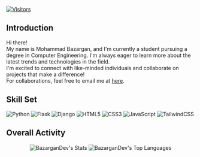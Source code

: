 [![Visitors](https://api.visitorbadge.io/api/visitors?path=https%3A%2F%2Fgithub%2FBazarganDev&countColor=%23ff8a65&style=flat)](https://visitorbadge.io/status?path=https%3A%2F%2Fgithub%2FBazarganDev)
## Introduction
Hi there!<br>My name is Mohammad Bazargan, and I'm currently a student pursuing a degree in Computer Engineering. I'm always eager to learn more about the latest trends and technologies in the field.<br>I'm excited to connect with like-minded individuals and collaborate on projects that make a difference!<br>
For collaborations, feel free to email me at <a href="mailto:mohammadbazargan060918@duck.com">here</a>.

## Skill Set
![Python](https://img.shields.io/badge/Python-306998?style=for-the-badge&logo=python&logoColor=FFD43B)
![Flask](https://img.shields.io/badge/Flask-000000?style=for-the-badge&logo=flask&logoColor=white)
![Django](https://img.shields.io/badge/Django-092E20?style=for-the-badge&logo=django&logoColor=green)
![HTML5](https://img.shields.io/badge/HTML5-E34F26?style=for-the-badge&logo=html5&logoColor=white)
![CSS3](https://img.shields.io/badge/CSS3-1572B6?style=for-the-badge&logo=css3&logoColor=white)
![JavaScript](https://img.shields.io/badge/JavaScript-F7DF1E?style=for-the-badge&logo=javascript&logoColor=black)
![TailwindCSS](https://img.shields.io/badge/Tailwind_CSS-grey?style=for-the-badge&logo=tailwind-css&logoColor=38B2AC)
<!-- ![PHP](https://img.shields.io/badge/PHP-777BB4?style=for-the-badge&logo=php&logoColor=white) -->
<!-- ![NodeJS](https://img.shields.io/badge/node.js-6DA55F?style=for-the-badge&logo=node.js&logoColor=white) -->
<!-- ![React](https://img.shields.io/badge/react-%2320232a.svg?style=for-the-badge&logo=react&logoColor=%2361DAFB) -->
<!-- ![Next JS](https://img.shields.io/badge/Next-black?style=for-the-badge&logo=next.js&logoColor=white) -->
<!-- ![Bootstrap](https://img.shields.io/badge/Bootstrap-7952B3?style=for-the-badge&logo=bootstrap&logoColor=white) -->

<!-- ![Folium](https://img.shields.io/badge/Folium-77B829?style=for-the-badge&logo=folium&logoColor=354A21) -->
<!-- ![Linux](https://img.shields.io/badge/Linux-FCC624?style=for-the-badge&logo=linux&logoColor=black) -->
<!-- ![Shell Script](https://img.shields.io/badge/Shell_Script-121011?style=for-the-badge&logo=gnu-bash&logoColor=white) -->
<!-- ![GNU Bash](https://img.shields.io/badge/GNU%20Bash-4EAA25?style=for-the-badge&logo=GNU%20Bash&logoColor=white) -->
<!-- ![Powershell](https://img.shields.io/badge/powershell-5391FE?style=for-the-badge&logo=powershell&logoColor=white) -->
<!-- ![Vim Script](https://img.shields.io/badge/VIM-019733?&style=for-the-badge&logo=vim&logoColor=white) -->
<!-- ![Git](https://img.shields.io/badge/GIT-F05032?style=for-the-badge&logo=git&logoColor=white) -->
<!-- ![Perl](https://img.shields.io/badge/Perl-39457E?style=for-the-badge&logo=perl&logoColor=white) -->
<!-- ![Lua](https://img.shields.io/badge/Lua-2C2D72?style=for-the-badge&logo=lua&logoColor=white) -->
<!-- ![C](https://img.shields.io/badge/C-A8B9CC?style=for-the-badge&logo=c&logoColor=white) -->
<!-- ![CPlusPlus](https://img.shields.io/badge/C%2B%2B-00599C?style=for-the-badge&logo=c%2B%2B&logoColor=white) -->
<!-- ![Go](https://img.shields.io/badge/Go-00ADD8?style=for-the-badge&logo=go&logoColor=white) -->
<!-- ![FastAPI](https://img.shields.io/badge/fastapi-109989?style=for-the-badge&logo=FASTAPI&logoColor=white) -->
<!-- ![Django REST](https://img.shields.io/badge/django%20rest-ff1709?style=for-the-badge&logo=django&logoColor=white) -->
<!-- ![PyTorch](https://img.shields.io/badge/PyTorch-EE4C2C?style=for-the-badge&logo=pytorch&logoColor=white) -->
<!-- ![TensorFlow](https://img.shields.io/badge/TensorFlow-FF6F00?style=for-the-badge&logo=tensorflow&logoColor=white) -->
<!-- ![Keras](https://img.shields.io/badge/Keras-FF0000?style=for-the-badge&logo=keras&logoColor=white) -->
<!-- ![Scikit Learn](https://img.shields.io/badge/scikit_learn-F7931E?style=for-the-badge&logo=scikit-learn&logoColor=white) -->
<!-- ![Pandas](https://img.shields.io/badge/Pandas-2C2D72?style=for-the-badge&logo=pandas&logoColor=white) -->
<!-- ![NumPy](https://img.shields.io/badge/Numpy-777BB4?style=for-the-badge&logo=numpy&logoColor=white) -->
<!-- ![Selenium](https://img.shields.io/badge/Selenium-43B02A?style=for-the-badge&logo=Selenium&logoColor=white) -->
<!-- ![Amazon AWS](https://img.shields.io/badge/Amazon_AWS-FF9900?style=for-the-badge&logo=amazonaws&logoColor=white) -->
<!-- ![Cloudflare](https://img.shields.io/badge/Cloudflare-F38020?style=for-the-badge&logo=Cloudflare&logoColor=white) -->
<!-- ![PythonAnywhere](https://img.shields.io/badge/PythonAnywhere-1D9FD7?style=for-the-badge&logoSize=auto&logo=pythonanywhere&logoColor=white) -->
<!-- ![Metasploit](https://img.shields.io/badge/metasploit-2596CD?style=for-the-badge&logo=metasploit&logoColor=white) -->
<!-- ![Kubernetes](https://img.shields.io/badge/Kubernetes-3069DE?style=for-the-badge&logo=kubernetes&logoColor=white) -->
<!-- ![SQLAlchemy](https://img.shields.io/badge/SQLAlchemy-?style=for-the-badge&logo=sqlalchemy&logoColor=black#D71F00) -->
<!-- ![MongoDB](https://img.shields.io/badge/MongoDB-4EA94B?style=for-the-badge&logo=mongodb&logoColor=white) -->
<!-- ![MySQL](https://img.shields.io/badge/MySQL-005C84?style=for-the-badge&logo=mysql&logoColor=white) -->
<!-- ![SQLite](https://img.shields.io/badge/Sqlite-003B57?style=for-the-badge&logo=sqlite&logoColor=white) -->
<!-- ![PostgreSQL](https://img.shields.io/badge/PostgreSQL-316192?style=for-the-badge&logo=postgresql&logoColor=white) -->
<!-- ![Microsoft SQL Server](https://img.shields.io/badge/Microsoft%20SQL%20Server-CC2927?style=for-the-badge&logo=microsoft%20sql%20server&logoColor=white) -->
<!-- ![Oracle](https://img.shields.io/badge/Oracle-F80000?style=for-the-badge&logo=oracle&logoColor=black) -->
<!-- ![Github Actions](https://img.shields.io/badge/Github%20Actions-282a2e?style=for-the-badge&logo=githubactions&logoColor=367cfe) -->
<!-- ![Docker](https://img.shields.io/badge/Docker-2CA5E0?style=for-the-badge&logo=docker&logoColor=white) -->
<!-- ![Conda](https://img.shields.io/badge/conda-342B029.svg?&style=for-the-badge&logo=anaconda&logoColor=white) -->
<!-- ![Jupyter](https://img.shields.io/badge/Jupyter-F37626.svg?&style=for-the-badge&logo=Jupyter&logoColor=white) -->

## Overall Activity
<p align="center">
	<img align="center" alt="BazarganDev's Stats" src="https://github-readme-stats.vercel.app/api?username=BazarganDev&show_icons=true&hide_border=true&theme=dark" />
	<img align="center" alt="BazarganDev's Top Languages" src="https://github-readme-stats.vercel.app/api/top-langs/?username=BazarganDev&layout=compact&theme=dark&show_icons=true&hide_border=true" />
</p>
<!--
<p align="center">
	<img align="center" alt="BazarganDev's Streak Stats" src="https://github-readme-streak-stats.herokuapp.com/?user=BazarganDev&theme=dark&hide_border=true" />
</p>
-->
